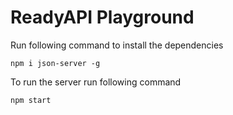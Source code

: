 # ReadyAPI Playground

Run following command to install the dependencies

`npm i json-server -g`

To run the server run following command

`npm start`